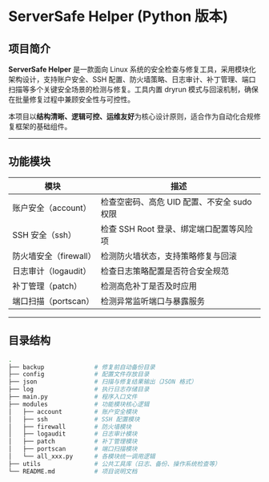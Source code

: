 # ServerSafe Helper (Python 版本)

## 项目简介

**ServerSafe Helper** 是一款面向 Linux 系统的安全检查与修复工具，采用模块化架构设计，支持账户安全、SSH 配置、防火墙策略、日志审计、补丁管理、端口扫描等多个关键安全场景的检测与修复。工具内置 dryrun 模式与回滚机制，确保在批量修复过程中兼顾安全性与可控性。

本项目以**结构清晰、逻辑可控、运维友好**为核心设计原则，适合作为自动化合规修复框架的基础组件。

---

## 功能模块

| 模块 | 描述 |
| ---- | ---- |
| 账户安全（account） | 检查空密码、高危 UID 配置、不安全 sudo 权限 |
| SSH 安全（ssh） | 检查 SSH Root 登录、绑定端口配置等风险项 |
| 防火墙安全（firewall） | 检测防火墙状态，支持策略修复与回滚 |
| 日志审计（logaudit） | 检查日志策略配置是否符合安全规范 |
| 补丁管理（patch） | 检测高危补丁是否及时应用 |
| 端口扫描（portscan） | 检测异常监听端口与暴露服务 |

---

## 目录结构

```bash
.
├── backup              # 修复前自动备份目录
├── config              # 配置文件存放目录
├── json                # 扫描与修复结果输出（JSON 格式）
├── log                 # 执行日志存储目录
├── main.py             # 程序入口文件
├── modules             # 功能模块核心逻辑
│   ├── account         # 账户安全模块
│   ├── ssh             # SSH 配置模块
│   ├── firewall        # 防火墙模块
│   ├── logaudit        # 日志审计模块
│   ├── patch           # 补丁管理模块
│   ├── portscan        # 端口扫描模块
│   └── all_xxx.py      # 各模块统一调用逻辑
├── utils               # 公共工具库（日志、备份、操作系统检查等）
└── README.md           # 项目说明文档
